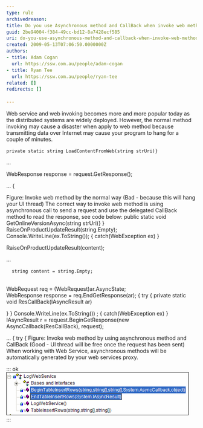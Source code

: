 ```yaml
---
type: rule
archivedreason: 
title: Do you use Asynchronous method and CallBack when invoke web method?
guid: 2be94004-f384-49cc-bd12-8a7428ecf585
uri: do-you-use-asynchronous-method-and-callback-when-invoke-web-method
created: 2009-05-13T07:06:50.0000000Z
authors:
- title: Adam Cogan
  url: https://ssw.com.au/people/adam-cogan
- title: Ryan Tee
  url: https://ssw.com.au/people/ryan-tee
related: []
redirects: []

---
```


Web service and web invoking becomes more and more popular today as the distributed systems are widely deployed. However, the normal method invoking may cause a disaster when apply to web method because transmitting data over Internet may cause your program to hang for a couple of minutes.   
<!--endintro-->
    private static string LoadContentFromWeb(string strUri)}
...

WebResponse response = request.GetResponse(); 

...
{

Figure: Invoke web method by the normal way (Bad - because this will hang your UI thread) 
The correct way to invoke web method is using asynchronous call to send a request and use the delegated CallBack method to read the response, see code below:
 public static void GetOnlineVersionAsync(string strUri)}
}
RaiseOnProductUpdateResult(string.Empty);
Console.WriteLine(ex.ToString());
{
catch(WebException ex)
}

RaiseOnProductUpdateResult(content);

...

      string content = string.Empty;
<br>          WebRequest req = (WebRequest)ar.AsyncState;
<br>          WebResponse response = req.EndGetResponse(ar);
{
try
{
private static void ResCallBack(IAsyncResult ar)



}
}
Console.WriteLine(ex.ToString()) ;
{
catch(WebException ex)
}
IAsyncResult r = request.BeginGetResponse(new AsyncCallback(ResCallBack), request);

...
{
try
{
Figure: Invoke web method by using asynchronous method and CallBack (Good - UI thread will be free once the request has been sent) 
When working with Web Service, asynchronous methods will be automatically generated by your web services proxy.

::: ok  
![Figure: Automatically generated asynchronous methods](AsyncCallBack-Rulest1.gif)  
:::
